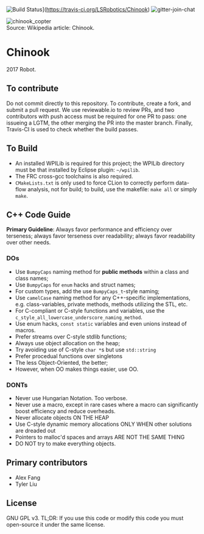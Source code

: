 ![Build Status](https://travis-ci.org/LSRobotics/Chinook.svg?branch=master)](https://travis-ci.org/LSRobotics/Chinook)
![gitter-join-chat](https://gitter.im/LSRobotics/public?utm_source=share-link&utm_medium=link&utm_campaign=share-link)
<br>

![chinook_copter](https://upload.wikimedia.org/wikipedia/commons/thumb/0/03/CH-47_Chinook_helicopter_flyby.jpg/1280px-CH-47_Chinook_helicopter_flyby.jpg)
<br>Source: Wikipedia article: Chinook.
# Chinook
2017 Robot.

## To contribute
Do not commit directly to this repository. To contribute, create a fork, and submit a pull request. We use reviewable.io to review PRs, and two contributors with push access must be required for one PR to pass: one issueing a LGTM, the other merging the PR into the master branch. Finally, Travis-CI is used to check whether the build passes.

## To Build
 - An installed WPILib is required for this project; the WPILib directory must be that installed by Eclipse plugin: `~/wpilib`.
 - The FRC cross-gcc toolchains is also required.
 - `CMakeLists.txt` is only used to force CLion to correctly perform data-flow analysis, not for build; to build, use the makefile: `make all` or simply `make`.

## C++ Code Guide

**Primary Guideline**: Always favor performance and efficiency over terseness; always favor terseness over readability; always favor readability over other needs.

### DOs
 - Use `BumpyCaps` naming method for **public methods** within a class and class names;
 - Use `BumpyCaps` for `enum` hacks and struct names;
 - For custom types, add the use `BumpyCaps_t`-style naming;
 - Use `camelCase` naming method for any C++-specific implementations, e.g. class-variables, private methods, methods utilizing the STL, etc.
 - For C-compliant or C-style functions and variables, use the `c_style_all_lowercase_underscore_naming_method`.
 - Use enum hacks, `const static` variables and even unions instead of macros.
 - Prefer streams over C-style stdlib functions;
 - Always use object allocation on the heap;
 - Try avoiding use of C-style `char *`s but use `std::string`
 - Prefer procedual functions over singletons
 - The less Object-Oriented, the better;
 - However, when OO makes things easier, use OO.
 
### DONTs
 - Never use Hungarian Notation. Too verbose.
 - Never use a macro, except in rare cases where a macro can significantly boost efficiency and reduce overheads.
 - Never allocate objects ON THE HEAP
 - Use C-style dynamic memory allocations ONLY WHEN other solutions are dreaded out
 - Pointers to malloc'd spaces and arrays ARE NOT THE SAME THING
 - DO NOT try to make everything objects.
 
 ## Primary contributors
  - Alex Fang
  - Tyler Liu
 
 ## License
  GNU GPL v3. TL;DR: If you use this code or modify this code you must open-source it under the same license.
